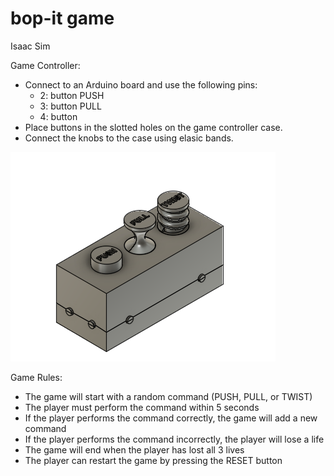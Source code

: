 # bop-it game
Isaac Sim

Game Controller:
- Connect to an Arduino board and use the following pins:
  - 2: button PUSH
  - 3: button PULL
  - 4: button 
- Place buttons in the slotted holes on the game controller case.
- Connect the knobs to the case using elasic bands.

![BopIt.png](BopIt.png)

Game Rules:
- The game will start with a random command (PUSH, PULL, or TWIST)
- The player must perform the command within 5 seconds
- If the player performs the command correctly, the game will add a new command
- If the player performs the command incorrectly, the player will lose a life
- The game will end when the player has lost all 3 lives
- The player can restart the game by pressing the RESET button